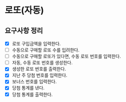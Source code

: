 # 로또(자동)

## 요구사항 정리

- [x] 로또 구입금액을 입력한다.
- [ ] 수동으로 구매할 로또 수를 입려한다.
- [ ] 수동으로 구매할 로또가 있다면, 수동 로또 번호를 입력한다.
- [ ] 자동, 수동 로또 번호를 생성한다.
- [x] 생성한 로또 번호를 출력한다.
- [x] 지난 주 당첨 번호를 입력한다.
- [x] 보너스 번호를 입력한다.
- [x] 당첨 통계를 낸다.
- [x] 당첨 통계를 출력한다.
